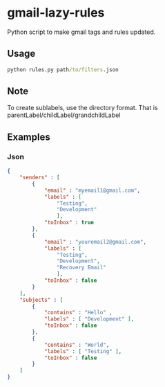 # gmail-lazy-rules
Python script to make gmail tags and rules updated.

## Usage
``` cmd
python rules.py path/to/filters.json
```

## Note
To create sublabels, use the directory format. That is parentLabel/childLabel/grandchildLabel

## Examples
### Json
```json
{
    "senders" : [
        { 
            "email" : "myemail1@gmail.com", 
            "labels" : [
                "Testing", 
                "Development"
                ], 
            "toInbox" : true 
        },
        { 
            "email" : "youremail2@gmail.com", 
            "labels" : [
                "Testing", 
                "Development", 
                "Recovery Email"
                ], 
            "toInbox" : false 
        }
    ],
    "subjects" : [
        {
            "contains" : "Hello" ,
            "labels" : [ "Development" ],
            "toInbox" : false 
        },
        {
            "contains" : "World",
            "labels" : [ "Testing" ],
            "toInbox" : false 
        }
    ]
}
```